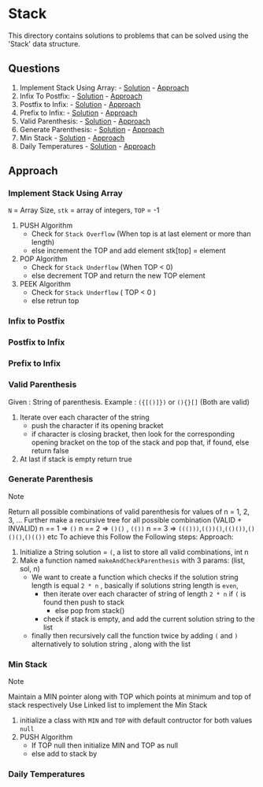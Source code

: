 # Stack

This directory contains solutions to problems that can be solved using the 'Stack' data structure.

## Questions

1. Implement Stack Using Array: - [Solution]() - [Approach](#implement-stack-using-array)
2. Infix To Postfix: - [Solution]() - [Approach](#infix-to-postfix)
4. Postfix to Infix: - [Solution]() - [Approach](#postfix-to-infix)
5. Prefix to Infix: - [Solution]() - [Approach](#prefix-to-infix)
6. Valid Parenthesis: - [Solution]() - [Approach](#valid-parenthesis)
7. Generate Parenthesis: - [Solution]() - [Approach](#generate-parenthesis)
8. Min Stack - [Solution]() - [Approach](#min-stack)
9. Daily Temperatures - [Solution]() - [Approach](#daily-temperatures)

## Approach

### Implement Stack Using Array
`N` = Array Size, `stk` = array of integers, `TOP` = -1
1. PUSH Algorithm
   - Check for `Stack Overflow` (When top is at last element or more than length)
   - else increment the TOP and add element stk[top] = element
2. POP Algorithm
   - Check for `Stack Underflow` (When TOP < 0)
   - else decrement TOP and return the new TOP element
3. PEEK Algorithm
   - Check for `Stack Underflow` ( TOP < 0 )
   - else retrun top

### Infix to Postfix

### Postfix to Infix

### Prefix to Infix

### Valid Parenthesis
Given : String of parenthesis. Example : `({[()]})` or `(){}[]` (Both are valid)
1. Iterate over each character of the string
   - push the character if its opening bracket
   - if character is closing bracket, then look for the corresponding opening bracket on the top of the stack and pop that, if found, else return false 
2. At last if stack is empty return true 

### Generate Parenthesis
> [!NOTE]  
> Return all possible combinations of valid parenthesis for values of n = 1, 2, 3, ...
> Further make a recursive tree for all possible combination (VALID + INVALID)
> n == 1 => `()`
> n == 2 => `()()` , `(())`
> n == 3 => `((()))`,`(())()`,`(()())`,`()()()`,`()(())` etc
> To achieve this Follow the Following steps:
Approach:
1. Initialize a String solution = `(`, a list to store all valid combinations, int n
2. Make a function named `makeAndCheckParenthesis` with 3 params: (list, sol, n) 
   - We want to create a function which checks if the solution string length is equal `2 * n` , basically if solutions string length is `even`, 
      - then iterate over each character of string of length `2 * n` 
         if `(` is found then push to stack
         - else pop from stack()
      - check if stack is empty, and add the current solution string to the list
   - finally then recursively call the function twice by adding `(` and `)` alternatively to solution string , along with the list

### Min Stack
> [!Note]
> Maintain a MIN pointer along with TOP which points at minimum and top of stack respectively
> Use Linked list to implement the Min Stack
1. initialize a class with `MIN` and `TOP` with default contructor for both values `null`
2. PUSH Algorithm
   - If TOP null then initialize MIN and TOP as null
   - else add to stack by 

### Daily Temperatures
>